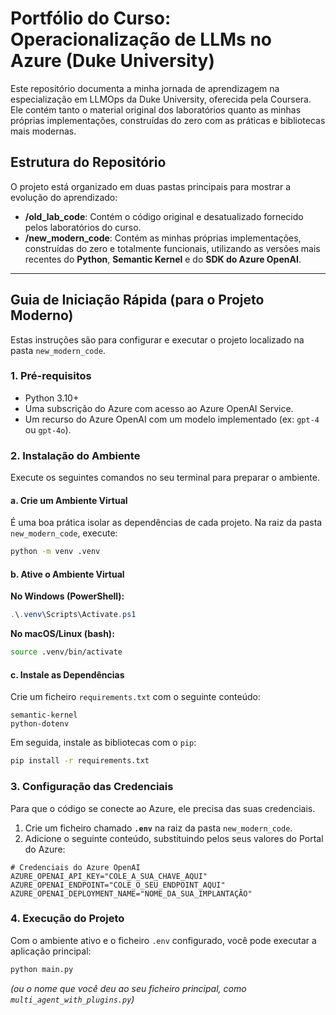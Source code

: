 # Portfólio do Curso: Operacionalização de LLMs no Azure (Duke University)

Este repositório documenta a minha jornada de aprendizagem na especialização em LLMOps da Duke University, oferecida pela Coursera. Ele contém tanto o material original dos laboratórios quanto as minhas próprias implementações, construídas do zero com as práticas e bibliotecas mais modernas.

## Estrutura do Repositório

O projeto está organizado em duas pastas principais para mostrar a evolução do aprendizado:

-   **/old_lab_code**: Contém o código original e desatualizado fornecido pelos laboratórios do curso.
-   **/new_modern_code**: Contém as minhas próprias implementações, construídas do zero e totalmente funcionais, utilizando as versões mais recentes do **Python**, **Semantic Kernel** e do **SDK do Azure OpenAI**.

---

## Guia de Iniciação Rápida (para o Projeto Moderno)

Estas instruções são para configurar e executar o projeto localizado na pasta `new_modern_code`.

### 1. Pré-requisitos

-   Python 3.10+
-   Uma subscrição do Azure com acesso ao Azure OpenAI Service.
-   Um recurso do Azure OpenAI com um modelo implementado (ex: `gpt-4` ou `gpt-4o`).

### 2. Instalação do Ambiente

Execute os seguintes comandos no seu terminal para preparar o ambiente.

#### a. Crie um Ambiente Virtual

É uma boa prática isolar as dependências de cada projeto. Na raiz da pasta `new_modern_code`, execute:
```bash
python -m venv .venv
```

#### b. Ative o Ambiente Virtual

**No Windows (PowerShell):**
```powershell
.\.venv\Scripts\Activate.ps1
```

**No macOS/Linux (bash):**
```bash
source .venv/bin/activate
```

#### c. Instale as Dependências

Crie um ficheiro `requirements.txt` com o seguinte conteúdo:
```
semantic-kernel
python-dotenv
```
Em seguida, instale as bibliotecas com o `pip`:
```bash
pip install -r requirements.txt
```

### 3. Configuração das Credenciais

Para que o código se conecte ao Azure, ele precisa das suas credenciais.

1.  Crie um ficheiro chamado **`.env`** na raiz da pasta `new_modern_code`.
2.  Adicione o seguinte conteúdo, substituindo pelos seus valores do Portal do Azure:

```
# Credenciais do Azure OpenAI
AZURE_OPENAI_API_KEY="COLE_A_SUA_CHAVE_AQUI"
AZURE_OPENAI_ENDPOINT="COLE_O_SEU_ENDPOINT_AQUI"
AZURE_OPENAI_DEPLOYMENT_NAME="NOME_DA_SUA_IMPLANTAÇÃO"
```

### 4. Execução do Projeto

Com o ambiente ativo e o ficheiro `.env` configurado, você pode executar a aplicação principal:

```bash
python main.py 
```
*(ou o nome que você deu ao seu ficheiro principal, como `multi_agent_with_plugins.py`)*